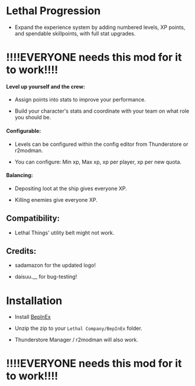 # Lethal Progression
- Expand the experience system by adding numbered levels, XP points, and spendable skillpoints, with full stat upgrades.

# !!!!EVERYONE needs this mod for it to work!!!!

#### Level up yourself and the crew:
- Assign points into stats to improve your performance.

- Build your character's stats and coordinate with your team on what role you should be.

#### Configurable:

- Levels can be configured within the config editor from Thunderstore or r2modman.

- You can configure: Min xp, Max xp, xp per player, xp per new quota.

#### Balancing:

- Depositing loot at the ship gives everyone XP.

- Killing enemies give everyone XP.

## Compatibility:
- Lethal Things' utility belt might not work.

## Credits:

- sadamazon for the updated logo!

- daisuu.__ for bug-testing!

# Installation
- Install [BepInEx](https://thunderstore.io/c/lethal-company/p/BepInEx/BepInExPack/)

- Unzip the zip to your `Lethal Company/BepInEx` folder.

- Thunderstore Manager / r2modman will also work.

# !!!!EVERYONE needs this mod for it to work!!!!
